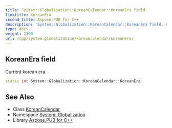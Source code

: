 ```yaml
---
title: System::Globalization::KoreanCalendar::KoreanEra field
linktitle: KoreanEra
second_title: Aspose.PUB for C++
description: 'System::Globalization::KoreanCalendar::KoreanEra field. Current korean era in C++.'
type: docs
weight: 2100
url: /cpp/system.globalization/koreancalendar/koreanera/
---
```

## KoreanEra field


Current korean era.

```cpp
static int System::Globalization::KoreanCalendar::KoreanEra
```

## See Also

* Class [KoreanCalendar](../)
* Namespace [System::Globalization](../../)
* Library [Aspose.PUB for C++](../../../)
